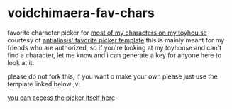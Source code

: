 # voidchimaera-fav-chars
favorite character picker for [most of my characters on my toyhou.se](https://toyhou.se/voidchimaera) courtesy of [antialiasis' favorite picker template](https://github.com/antialiasis/favorite-picker)
this is mainly meant for my friends who are authorized, so if you're looking at my toyhouse and can't find a character, let me know and i can generate a key for anyone here to look at it. 


please do not fork this, if you want o make your own please just use the template linked below ;v;

[you can access the picker itself here](https://voidchimaera.github.io/voidchimaera-fav-chars/)
